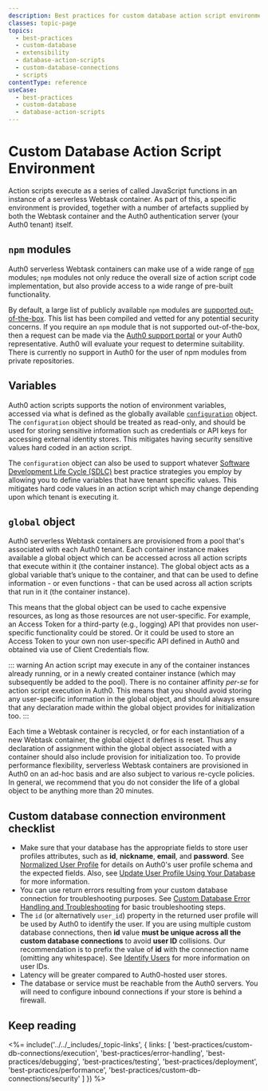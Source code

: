 ```yaml
---
description: Best practices for custom database action script environment.
classes: topic-page
topics:
  - best-practices
  - custom-database
  - extensibility
  - database-action-scripts
  - custom-database-connections
  - scripts
contentType: reference
useCase:
  - best-practices
  - custom-database
  - database-action-scripts
---
```

# Custom Database Action Script Environment

Action scripts execute as a series of called JavaScript functions in an instance of a serverless Webtask container. As part of this, a specific environment is provided, together with a number of artefacts supplied by both the Webtask container and the Auth0 authentication server (your Auth0 tenant) itself.  

## `npm` modules

Auth0 serverless Webtask containers can make use of a wide range of [`npm`](https://www.npmjs.com/) modules; `npm` modules not only reduce the overall size of action script code implementation, but also provide access to a wide range of pre-built functionality.

By default, a large list of publicly available `npm` modules are [supported out-of-the-box](https://auth0-extensions.github.io/canirequire/). This list has been compiled and vetted for any potential security concerns. If you require an `npm` module that is not supported out-of-the-box, then a request can be made via the [Auth0 support portal](https://support.auth0.com/) or  your Auth0 representative. Auth0 will evaluate your request to determine suitability. There is currently no support in Auth0 for the user of npm modules from private repositories.

## Variables

Auth0 action scripts supports the notion of environment variables, accessed via what is defined as the globally available [`configuration`](/connections/database/custom-db/create-db-connection#step-3-add-configuration-parameters) object. The `configuration` object should be treated as read-only, and should be used for storing sensitive information such as credentials or API keys for accessing external identity stores. This mitigates having security sensitive values hard coded in an action script. 

The `configuration` object can also be used to support whatever [Software Development Life Cycle (SDLC)](/dev-lifecycle/setting-up-env) best practice strategies you employ by allowing you to define variables that have tenant specific values. This mitigates hard code values in an action script which may change depending upon which tenant is executing it.

## `global` object

Auth0 serverless Webtask containers are provisioned from a pool that's associated with each Auth0 tenant. Each container instance makes available a global object which can be accessed across all action scripts that execute within it (the container instance). The global object acts as a global variable that’s unique to the container, and that can be used to define information - or even functions - that can be used across all action scripts that run in it (the container instance).

This means that the global object can be used to cache expensive resources, as long as those resources are not user-specific. For example, an Access Token for a third-party (e.g., logging) API that provides non user-specific functionality could be stored. Or it could be used to store an Access Token to your own non user-specific API defined in Auth0 and obtained via use of Client Credentials flow.

::: warning
An action script may execute in any of the container instances already running, or in a newly created container instance (which may subsequently be added to the pool). There is no container affinity *per-se* for action script execution in Auth0. This means that you should avoid storing any user-specific information in the global object, and should always ensure that any declaration made within the global object provides for initialization too.
:::

Each time a Webtask container is recycled, or for each instantiation of a new Webtask container, the global object it defines is reset. Thus any declaration of assignment within the global object associated with a container should also include provision for initialization too. To provide performance flexibility, serverless Webtask containers are provisioned in Auth0 on an ad-hoc basis and are also subject to various re-cycle policies. In general, we recommend that you do not consider the life of a global object to be anything more than 20 minutes.

## Custom database connection environment checklist

* Make sure that your database has the appropriate fields to store user profiles attributes, such as **id**, **nickname**, **email**, and **password**. See [Normalized User Profile](/users/normalized) for details on Auth0's user profile schema and the expected fields. Also, see [Update User Profile Using Your Database](/users/guides/update-user-profiles-using-your-database) for more information.
* You can use return errors resulting from your custom database connection for troubleshooting purposes. See [Custom Database Error Handling and Troubleshooting](/connections/database/custom-db/error-handling) for  basic troubleshooting steps.
* The `id` (or alternatively `user_id`) property in the returned user profile will be used by Auth0 to identify the user. If you are using multiple custom database connections, then **id** value **must be unique across all the custom database connections** to avoid **user ID** collisions. Our recommendation is to prefix the value of **id** with the connection name (omitting any whitespace). See [Identify Users](/users/normalized/auth0/identify-users) for more information on user IDs.
* Latency will be greater compared to Auth0-hosted user stores.
* The database or service must be reachable from the Auth0 servers. You will need to configure inbound connections if your store is behind a firewall.

## Keep reading

<%= include('../../_includes/_topic-links', { links: [
  'best-practices/custom-db-connections/execution',
  'best-practices/error-handling',
  'best-practices/debugging',
  'best-practices/testing',
  'best-practices/deployment',
  'best-practices/performance',
  'best-practices/custom-db-connections/security'
] }) %>